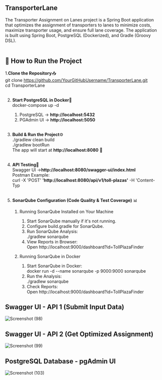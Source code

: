 ## TransporterLane
The Transporter Assignment on Lanes project is a Spring Boot application that optimizes the assignment of transporters to lanes to minimize costs, maximize transporter usage, and ensure full lane coverage. The application is built using Spring Boot, PostgreSQL (Dockerized), and Gradle (Groovy DSL).</br></br>

## 🚀 How to Run the Project

1.**Clone the Repository**📥</br>
   git clone https://github.com/YourGitHubUsername/TransporterLane.git</br>
   cd TransporterLane</br></br>
   
2. **Start PostgreSQL in Docker**🐳 </br>
   docker-compose up -d</br>
   1. PostgreSQL → **http://localhost:5432**
   2. PGAdmin UI → **http://localhost:5050**</br></br>

3. **Build & Run the Project**⚙️</br>
   ./gradlew clean build  </br>
   ./gradlew bootRun</br>
   The app will start at **http://localhost:8080** 🎉</br></br>

4. **API Testing**📡</br>
   Swagger UI →**http://localhost:8080/swagger-ui/index.html**</br>
   Postman Example:</br>
   curl -X 'POST' **'http://localhost:8080/api/v1/toll-plazas'** -H 'Content-Typ</br></br>

5. **SonarQube Configuration (Code Quality & Test Coverage)** 📊</br>
   1. Running SonarQube Installed on Your Machine</br>
      1. Start SonarQube manually if it's not running.</br>
      2. Configure build.gradle for SonarQube.</br>
      3. Run SonarQube Analysis:<br>
          ./gradlew sonarqube</br>
      4. View Reports in Browser:<br>
          Open http://localhost:9000/dashboard?id=TollPlazaFinder</br>
      
   2. Running SonarQube in Docker</br>
      1. Start SonarQube in Docker:<br>
          docker run -d --name sonarqube -p 9000:9000 sonarqube<br>
      2. Run the Analysis:<br>
          ./gradlew sonarqube<br>
      3. Check Reports:<br>
          Open http://localhost:9000/dashboard?id=TollPlazaFinder<br>



## Swagger UI - API 1 (Submit Input Data)
![Screenshot (98)](https://github.com/user-attachments/assets/0160e7d6-722c-4e47-a95f-d234d727c370)

## Swagger UI - API 2 (Get Optimized Assignment)
![Screenshot (99)](https://github.com/user-attachments/assets/7371622a-d707-4b7f-a9e4-a7d9e5864df5)

## PostgreSQL Database - pgAdmin UI 
![Screenshot (103)](https://github.com/user-attachments/assets/8a8c167c-94d9-48a4-a3b2-9067456472d9)

